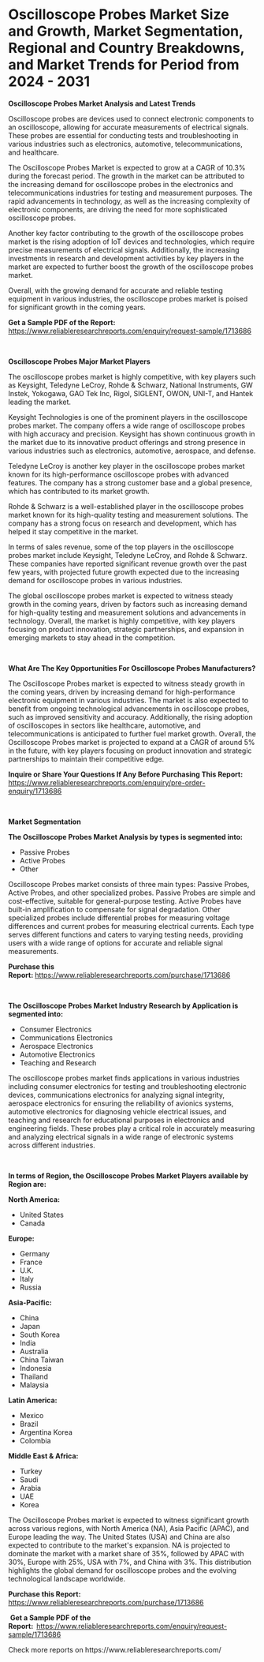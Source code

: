 <p><h1>Oscilloscope Probes Market Size and Growth, Market Segmentation, Regional and Country Breakdowns, and Market Trends for Period from 2024 -  2031</h1></p><p><strong>Oscilloscope Probes Market Analysis and Latest Trends</strong></p>
<p><p>Oscilloscope probes are devices used to connect electronic components to an oscilloscope, allowing for accurate measurements of electrical signals. These probes are essential for conducting tests and troubleshooting in various industries such as electronics, automotive, telecommunications, and healthcare.</p><p>The Oscilloscope Probes Market is expected to grow at a CAGR of 10.3% during the forecast period. The growth in the market can be attributed to the increasing demand for oscilloscope probes in the electronics and telecommunications industries for testing and measurement purposes. The rapid advancements in technology, as well as the increasing complexity of electronic components, are driving the need for more sophisticated oscilloscope probes.</p><p>Another key factor contributing to the growth of the oscilloscope probes market is the rising adoption of IoT devices and technologies, which require precise measurements of electrical signals. Additionally, the increasing investments in research and development activities by key players in the market are expected to further boost the growth of the oscilloscope probes market.</p><p>Overall, with the growing demand for accurate and reliable testing equipment in various industries, the oscilloscope probes market is poised for significant growth in the coming years.</p></p>
<p><strong>Get a Sample PDF of the Report:&nbsp;</strong> <a href="https://www.reliableresearchreports.com/enquiry/request-sample/1713686">https://www.reliableresearchreports.com/enquiry/request-sample/1713686</a></p>
<p>&nbsp;</p>
<p><strong>Oscilloscope Probes Major Market Players</strong></p>
<p><p>The oscilloscope probes market is highly competitive, with key players such as Keysight, Teledyne LeCroy, Rohde & Schwarz, National Instruments, GW Instek, Yokogawa, GAO Tek Inc, Rigol, SIGLENT, OWON, UNI-T, and Hantek leading the market. </p><p>Keysight Technologies is one of the prominent players in the oscilloscope probes market. The company offers a wide range of oscilloscope probes with high accuracy and precision. Keysight has shown continuous growth in the market due to its innovative product offerings and strong presence in various industries such as electronics, automotive, aerospace, and defense.</p><p>Teledyne LeCroy is another key player in the oscilloscope probes market known for its high-performance oscilloscope probes with advanced features. The company has a strong customer base and a global presence, which has contributed to its market growth.</p><p>Rohde & Schwarz is a well-established player in the oscilloscope probes market known for its high-quality testing and measurement solutions. The company has a strong focus on research and development, which has helped it stay competitive in the market.</p><p>In terms of sales revenue, some of the top players in the oscilloscope probes market include Keysight, Teledyne LeCroy, and Rohde & Schwarz. These companies have reported significant revenue growth over the past few years, with projected future growth expected due to the increasing demand for oscilloscope probes in various industries.</p><p>The global oscilloscope probes market is expected to witness steady growth in the coming years, driven by factors such as increasing demand for high-quality testing and measurement solutions and advancements in technology. Overall, the market is highly competitive, with key players focusing on product innovation, strategic partnerships, and expansion in emerging markets to stay ahead in the competition.</p></p>
<p>&nbsp;</p>
<p><strong>What Are The Key Opportunities For Oscilloscope Probes Manufacturers?</strong></p>
<p><p>The Oscilloscope Probes market is expected to witness steady growth in the coming years, driven by increasing demand for high-performance electronic equipment in various industries. The market is also expected to benefit from ongoing technological advancements in oscilloscope probes, such as improved sensitivity and accuracy. Additionally, the rising adoption of oscilloscopes in sectors like healthcare, automotive, and telecommunications is anticipated to further fuel market growth. Overall, the Oscilloscope Probes market is projected to expand at a CAGR of around 5% in the future, with key players focusing on product innovation and strategic partnerships to maintain their competitive edge.</p></p>
<p><strong>Inquire or Share Your Questions If Any Before Purchasing This Report:</strong> <a href="https://www.reliableresearchreports.com/enquiry/pre-order-enquiry/1713686">https://www.reliableresearchreports.com/enquiry/pre-order-enquiry/1713686</a></p>
<p>&nbsp;</p>
<p><strong>Market Segmentation</strong></p>
<p><strong>The Oscilloscope Probes Market Analysis by types is segmented into:</strong></p>
<p><ul><li>Passive Probes</li><li>Active Probes</li><li>Other</li></ul></p>
<p><p>Oscilloscope Probes market consists of three main types: Passive Probes, Active Probes, and other specialized probes. Passive Probes are simple and cost-effective, suitable for general-purpose testing. Active Probes have built-in amplification to compensate for signal degradation. Other specialized probes include differential probes for measuring voltage differences and current probes for measuring electrical currents. Each type serves different functions and caters to varying testing needs, providing users with a wide range of options for accurate and reliable signal measurements.</p></p>
<p><strong>Purchase this Report:&nbsp;</strong><a href="https://www.reliableresearchreports.com/purchase/1713686">https://www.reliableresearchreports.com/purchase/1713686</a></p>
<p>&nbsp;</p>
<p><strong>The Oscilloscope Probes Market Industry Research by Application is segmented into:</strong></p>
<p><ul><li>Consumer Electronics</li><li>Communications Electronics</li><li>Aerospace Electronics</li><li>Automotive Electronics</li><li>Teaching and Research</li></ul></p>
<p><p>The oscilloscope probes market finds applications in various industries including consumer electronics for testing and troubleshooting electronic devices, communications electronics for analyzing signal integrity, aerospace electronics for ensuring the reliability of avionics systems, automotive electronics for diagnosing vehicle electrical issues, and teaching and research for educational purposes in electronics and engineering fields. These probes play a critical role in accurately measuring and analyzing electrical signals in a wide range of electronic systems across different industries.</p></p>
<p>&nbsp;</p>
<p><strong>In terms of Region, the Oscilloscope Probes Market Players available by Region are:</strong></p>
<p>
    <p> <strong> North America: </strong>
        <ul>
            <li>United States</li>
            <li>Canada</li>
        </ul>
        </p> 
    <p> <strong> Europe: </strong>
        <ul>
            <li>Germany</li>
            <li>France</li>
            <li>U.K.</li>
            <li>Italy</li>
            <li>Russia</li>
        </ul>
        </p> 
    <p> <strong> Asia-Pacific: </strong>
        <ul>
            <li>China</li>
            <li>Japan</li>
            <li>South Korea</li>
            <li>India</li>
            <li>Australia</li>
            <li>China Taiwan</li>
            <li>Indonesia</li>
            <li>Thailand</li>
            <li>Malaysia</li>
        </ul>
        </p> 
    <p> <strong> Latin America: </strong>
        <ul>
            <li>Mexico</li>
            <li>Brazil</li>
            <li>Argentina Korea</li>
            <li>Colombia</li>
        </ul>
        </p> 
    <p> <strong> Middle East & Africa: </strong>
        <ul>
            <li>Turkey</li>
            <li>Saudi</li>
            <li>Arabia</li>
            <li>UAE</li>
            <li>Korea</li>
        </ul>
    </p>
    </p>
<p><p>The Oscilloscope Probes market is expected to witness significant growth across various regions, with North America (NA), Asia Pacific (APAC), and Europe leading the way. The United States (USA) and China are also expected to contribute to the market's expansion. NA is projected to dominate the market with a market share of 35%, followed by APAC with 30%, Europe with 25%, USA with 7%, and China with 3%. This distribution highlights the global demand for oscilloscope probes and the evolving technological landscape worldwide.</p></p>
<p><strong>Purchase this Report: </strong><a href="https://www.reliableresearchreports.com/purchase/1713686">https://www.reliableresearchreports.com/purchase/1713686</a></p>
<p>&nbsp;<strong>Get a Sample PDF of the Report:&nbsp;&nbsp;</strong><a href="https://www.reliableresearchreports.com/enquiry/request-sample/1713686">https://www.reliableresearchreports.com/enquiry/request-sample/1713686</a></p>
<p><strong></strong></p>
<p>Check more reports on https://www.reliableresearchreports.com/</p>